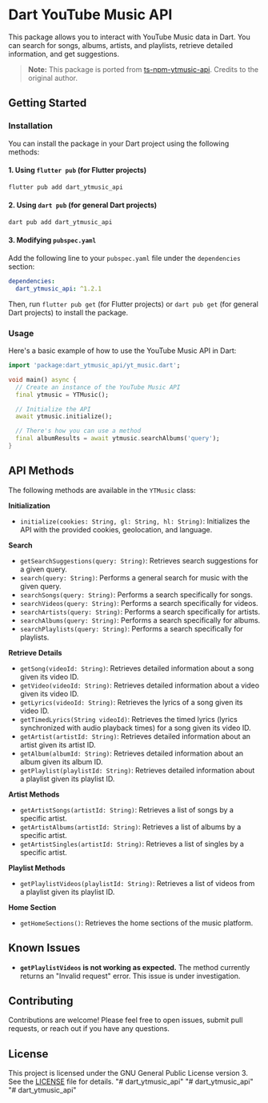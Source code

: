 # Dart YouTube Music API

This package allows you to interact with YouTube Music data in Dart. You can search for songs, albums, artists, and playlists, retrieve detailed information, and get suggestions.

> **Note:** This package is ported from [ts-npm-ytmusic-api](https://github.com/zS1L3NT/ts-npm-ytmusic-api). Credits to the original author.

## Getting Started

### Installation

You can install the package in your Dart project using the following methods:

#### 1. Using `flutter pub` (for Flutter projects)

```bash
flutter pub add dart_ytmusic_api
```

#### 2. Using `dart pub` (for general Dart projects)

```bash
dart pub add dart_ytmusic_api
```

#### 3. Modifying `pubspec.yaml`

Add the following line to your `pubspec.yaml` file under the `dependencies` section:

```yaml
dependencies:
  dart_ytmusic_api: ^1.2.1
```

Then, run `flutter pub get` (for Flutter projects) or `dart pub get` (for general Dart projects) to install the package.

### Usage
Here's a basic example of how to use the YouTube Music API in Dart:

```dart
import 'package:dart_ytmusic_api/yt_music.dart';

void main() async {
  // Create an instance of the YouTube Music API
  final ytmusic = YTMusic();

  // Initialize the API
  await ytmusic.initialize();

  // There's how you can use a method
  final albumResults = await ytmusic.searchAlbums('query');
}
```

## API Methods

The following methods are available in the `YTMusic` class:

**Initialization**

- `initialize(cookies: String, gl: String, hl: String)`: Initializes the API with the provided cookies, geolocation, and language.

**Search**

- `getSearchSuggestions(query: String)`: Retrieves search suggestions for a given query.
- `search(query: String)`: Performs a general search for music with the given query.
- `searchSongs(query: String)`: Performs a search specifically for songs.
- `searchVideos(query: String)`: Performs a search specifically for videos.
- `searchArtists(query: String)`: Performs a search specifically for artists.
- `searchAlbums(query: String)`: Performs a search specifically for albums.
- `searchPlaylists(query: String)`: Performs a search specifically for playlists.

**Retrieve Details**

- `getSong(videoId: String)`: Retrieves detailed information about a song given its video ID.
- `getVideo(videoId: String)`: Retrieves detailed information about a video given its video ID.
- `getLyrics(videoId: String)`: Retrieves the lyrics of a song given its video ID.
- `getTimedLyrics(String videoId)`: Retrieves the timed lyrics (lyrics synchronized with audio playback times) for a song given its video ID. 
- `getArtist(artistId: String)`: Retrieves detailed information about an artist given its artist ID.
- `getAlbum(albumId: String)`: Retrieves detailed information about an album given its album ID.
- `getPlaylist(playlistId: String)`: Retrieves detailed information about a playlist given its playlist ID.

**Artist Methods**

- `getArtistSongs(artistId: String)`: Retrieves a list of songs by a specific artist.
- `getArtistAlbums(artistId: String)`: Retrieves a list of albums by a specific artist.
- `getArtistSingles(artistId: String)`: Retrieves a list of singles by a specific artist.

**Playlist Methods**

- `getPlaylistVideos(playlistId: String)`: Retrieves a list of videos from a playlist given its playlist ID.

**Home Section**

- `getHomeSections()`: Retrieves the home sections of the music platform.

## Known Issues

- **`getPlaylistVideos` is not working as expected.** The method currently returns an "Invalid request" error. This issue is under investigation. 

## Contributing

Contributions are welcome! Please feel free to open issues, submit pull requests, or reach out if you have any questions.

## License

This project is licensed under the GNU General Public License version 3. See the [LICENSE](LICENSE) file for details.
"# dart_ytmusic_api" 
"# dart_ytmusic_api" 
"# dart_ytmusic_api" 
